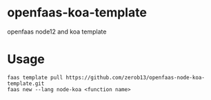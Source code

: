 # openfaas-koa-template
openfaas node12 and koa template

# Usage

```shell
faas template pull https://github.com/zerob13/openfaas-node-koa-template.git
faas new --lang node-koa <function name>
```

